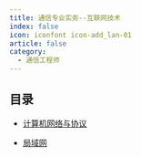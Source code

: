 ```yaml
---
title: 通信专业实务--互联网技术
index: false
icon: iconfont icon-add_lan-01
article: false
category:
  - 通信工程师
---
```



## 目录

- [计算机网络与协议](computerNetworksProtocols.md)

- [局域网](lan.md)
